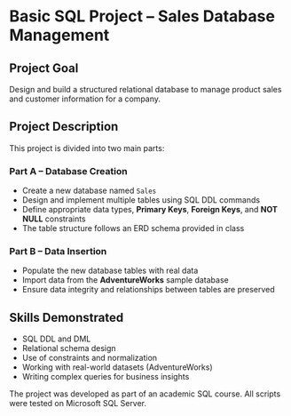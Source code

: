 # Basic SQL Project – Sales Database Management

## Project Goal
Design and build a structured relational database to manage product sales and customer information for a company.

## Project Description

This project is divided into two main parts:

### Part A – Database Creation  
- Create a new database named `Sales`  
- Design and implement multiple tables using SQL DDL commands  
- Define appropriate data types, **Primary Keys**, **Foreign Keys**, and **NOT NULL** constraints  
- The table structure follows an ERD schema provided in class

### Part B – Data Insertion  
- Populate the new database tables with real data  
- Import data from the **AdventureWorks** sample database  
- Ensure data integrity and relationships between tables are preserved

## Skills Demonstrated
- SQL DDL and DML  
- Relational schema design  
- Use of constraints and normalization  
- Working with real-world datasets (AdventureWorks)  
- Writing complex queries for business insights

The project was developed as part of an academic SQL course. All scripts were tested on Microsoft SQL Server.
